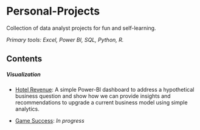 # Personal-Projects
Collection of data analyst projects for fun and self-learning. 

*Primary tools: Excel, Power BI, SQL, Python, R.*

## Contents
##### Visualization
- [Hotel Revenue](hotel-revenue): A simple Power-BI dashboard to address a hypothetical business question and show how we can provide insights and recommendations to upgrade a current business model using simple analytics.

- [Game Success](game-successs): _In progress_
